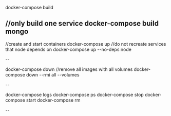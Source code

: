
docker-compose build

//only build one service
docker-compose build mongo
--

//create and start containers
docker-compose up
//do not recreate services that node depends on
docker-compose up --no-deps node

--

docker-compose down
//remove all images with all volumes
docker-compose down --rmi all --volumes

--

docker-compose logs
docker-compose ps
docker-compose stop
docker-compose start
docker-compose rm

--

